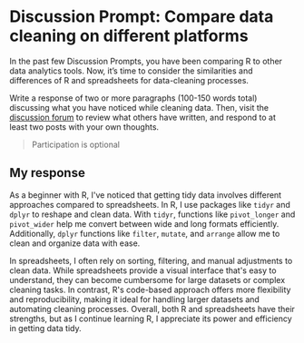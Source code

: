 # Discussion Prompt: Compare data cleaning on different platforms

In the past few Discussion Prompts, you have been comparing R to other data analytics tools. Now, it’s time to consider the similarities and differences of R and spreadsheets for data-cleaning processes.

Write a response of two or more paragraphs (100-150 words total) discussing what you have noticed while cleaning data. Then, visit the [discussion forum](https://www.coursera.org/learn/data-analysis-r/discussions)  to review what others have written, and respond to at least two posts with your own thoughts.

> Participation is optional

## My response

As a beginner with R, I've noticed that getting tidy data involves different approaches compared to spreadsheets. In R, I use packages like `tidyr` and `dplyr` to reshape and clean data. With `tidyr`, functions like `pivot_longer` and `pivot_wider` help me convert between wide and long formats efficiently. Additionally, `dplyr` functions like `filter`, `mutate`, and `arrange` allow me to clean and organize data with ease.

In spreadsheets, I often rely on sorting, filtering, and manual adjustments to clean data. While spreadsheets provide a visual interface that's easy to understand, they can become cumbersome for large datasets or complex cleaning tasks. In contrast, R's code-based approach offers more flexibility and reproducibility, making it ideal for handling larger datasets and automating cleaning processes. Overall, both R and spreadsheets have their strengths, but as I continue learning R, I appreciate its power and efficiency in getting data tidy.